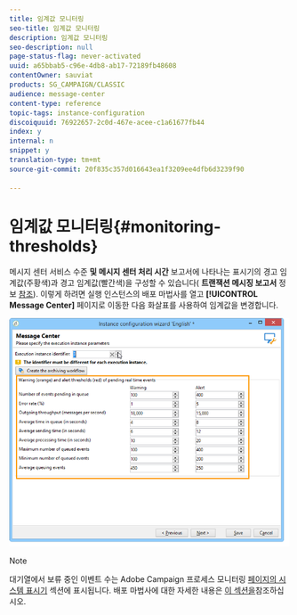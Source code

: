 ```yaml
---
title: 임계값 모니터링
seo-title: 임계값 모니터링
description: 임계값 모니터링
seo-description: null
page-status-flag: never-activated
uuid: a65bbab5-c96e-4db8-ab17-72189fb48608
contentOwner: sauviat
products: SG_CAMPAIGN/CLASSIC
audience: message-center
content-type: reference
topic-tags: instance-configuration
discoiquuid: 76922657-2c0d-467e-acee-c1a61677fb44
index: y
internal: n
snippet: y
translation-type: tm+mt
source-git-commit: 20f835c357d016643ea1f3209ee4dfb6d3239f90

---
```



# 임계값 모니터링{#monitoring-thresholds}

메시지 센터 서비스 수준 **및 메시지 센터 처리 시간** 보고서에 나타나는 표시기의 경고 임계값(주황색)과 경고 임계값(빨간색)을 구성할 수 있습니다( **트랜잭션 메시징 보고서** 정보 [참조](../../message-center/using/about-transactional-messaging-reports.md)). 이렇게 하려면 실행 인스턴스의 배포 마법사를 열고 **[!UICONTROL Message Center]** 페이지로 이동한 다음 화살표를 사용하여 임계값을 변경합니다.

![](assets/messagecenter_monitor_events_001.png)

>[!NOTE]
>
>대기열에서 보류 중인 이벤트 수는 Adobe Campaign 프로세스 모니터링 [페이지의 시스템 표시기](../../production/using/monitoring-processes.md#system-indicators) 섹션에 표시됩니다. 배포 마법사에 대한 자세한 내용은 [이 섹션을](../../installation/using/deploying-an-instance.md#deployment-wizard)참조하십시오.

